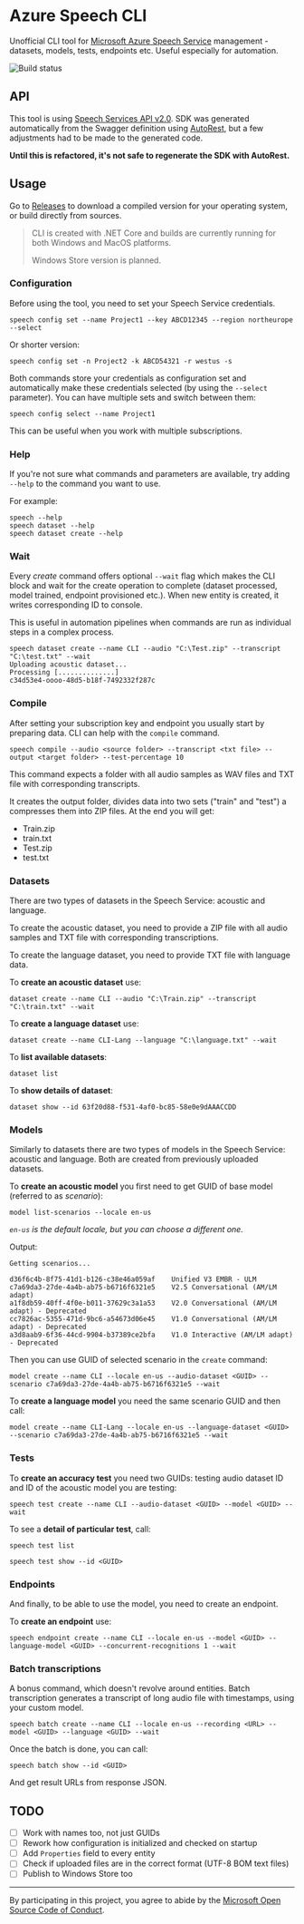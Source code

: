 # Azure Speech CLI

Unofficial CLI tool for [Microsoft Azure Speech Service](https://docs.microsoft.com/azure/cognitive-services/speech-service/overview) management - datasets, models, tests, endpoints etc. Useful especially for automation.

![Build status](https://dev.azure.com/msimecek/AzureSpeechCLI/_apis/build/status/AzureSpeechCLI-GitHub)

## API

This tool is using [Speech Services API v2.0](https://westus.cris.ai/swagger/ui/index). SDK was generated automatically from the Swagger definition using [AutoRest](https://github.com/Azure/AutoRest), but a few adjustments had to be made to the generated code.

**Until this is refactored, it's not safe to regenerate the SDK with AutoRest.**

## Usage

Go to [Releases](https://github.com/msimecek/Azure-Speech-CLI/releases) to download a compiled version for your operating system, or build directly from sources.

> CLI is created with .NET Core and builds are currently running for both Windows and MacOS platforms.
>
> Windows Store version is planned.

### Configuration

Before using the tool, you need to set your Speech Service credentials.

```
speech config set --name Project1 --key ABCD12345 --region northeurope --select
```

Or shorter version:

```
speech config set -n Project2 -k ABCD54321 -r westus -s
```

Both commands store your credentials as configuration set and automatically make these credentials selected (by using the `--select` parameter). You can have multiple sets and switch between them:

```
speech config select --name Project1
```

This can be useful when you work with multiple subscriptions.

### Help

If you're not sure what commands and parameters are available, try adding `--help` to the command you want to use.

For example:

```
speech --help
speech dataset --help
speech dataset create --help
```

### Wait

Every *create* command offers optional `--wait` flag which makes the CLI block and wait for the create operation to complete (dataset processed, model trained, endpoint provisioned etc.). When new entity is created, it writes corresponding ID to console.

This is useful in automation pipelines when commands are run as individual steps in a complex process.

```
speech dataset create --name CLI --audio "C:\Test.zip" --transcript "C:\test.txt" --wait
Uploading acoustic dataset...
Processing [..............]
c34d53e4-oooo-48d5-b18f-7492332f287c
```

### Compile

After setting your subscription key and endpoint you usually start by preparing data. CLI can help with the `compile` command.

```
speech compile --audio <source folder> --transcript <txt file> --output <target folder> --test-percentage 10
```

This command expects a folder with all audio samples as WAV files and TXT file with corresponding transcripts.

It creates the output folder, divides data into two sets ("train" and "test") a compresses them into ZIP files. At the end you will get:

* Train.zip
* train.txt
* Test.zip
* test.txt

### Datasets

There are two types of datasets in the Speech Service: acoustic and language. 

To create the acoustic dataset, you need to provide a ZIP file with all audio samples and TXT file with corresponding transcriptions.

To create the language dataset, you need to provide TXT file with language data.

To **create an acoustic dataset** use:

```
dataset create --name CLI --audio "C:\Train.zip" --transcript "C:\train.txt" --wait
```

To **create a language dataset** use:

```
dataset create --name CLI-Lang --language "C:\language.txt" --wait
```

To **list available datasets**:

```
dataset list
```

To **show details of dataset**:

```
dataset show --id 63f20d88-f531-4af0-bc85-58e0e9dAAACCDD
```

### Models

Similarly to datasets there are two types of models in the Speech Service: acoustic and language. Both are created from previously uploaded datasets.

To **create an acoustic model** you first need to get GUID of base model (referred to as *scenario*):

```
model list-scenarios --locale en-us
```

*`en-us` is the default locale, but you can choose a different one.*

Output:

```
Getting scenarios...

d36f6c4b-8f75-41d1-b126-c38e46a059af    Unified V3 EMBR - ULM
c7a69da3-27de-4a4b-ab75-b6716f6321e5    V2.5 Conversational (AM/LM adapt)
a1f8db59-40ff-4f0e-b011-37629c3a1a53    V2.0 Conversational (AM/LM adapt) - Deprecated
cc7826ac-5355-471d-9bc6-a54673d06e45    V1.0 Conversational (AM/LM adapt) - Deprecated
a3d8aab9-6f36-44cd-9904-b37389ce2bfa    V1.0 Interactive (AM/LM adapt) - Deprecated
```

Then you can use GUID of selected scenario in the `create` command:

```
model create --name CLI --locale en-us --audio-dataset <GUID> --scenario c7a69da3-27de-4a4b-ab75-b6716f6321e5 --wait
```

To **create a language model** you need the same scenario GUID and then call:

```
model create --name CLI-Lang --locale en-us --language-dataset <GUID> --scenario c7a69da3-27de-4a4b-ab75-b6716f6321e5 --wait
```

### Tests

To **create an accuracy test** you need two GUIDs: testing audio dataset ID and ID of the acoustic model you are testing:

```
speech test create --name CLI --audio-dataset <GUID> --model <GUID> --wait
```

To see a **detail of particular test**, call:

```
speech test list

speech test show --id <GUID>
```

### Endpoints

And finally, to be able to use the model, you need to create an endpoint.

To **create an endpoint** use:

```
speech endpoint create --name CLI --locale en-us --model <GUID> --language-model <GUID> --concurrent-recognitions 1 --wait
```

### Batch transcriptions

A bonus command, which doesn't revolve around entities. Batch transcription generates a transcript of long audio file with timestamps, using your custom model.

```
speech batch create --name CLI --locale en-us --recording <URL> --model <GUID> --language <GUID> --wait
```

Once the batch is done, you can call:

```
speech batch show --id <GUID>
```

And get result URLs from response JSON.

## TODO

- [ ] Work with names too, not just GUIDs
- [ ] Rework how configuration is initialized and checked on startup
- [ ] Add `Properties` field to every entity
- [ ] Check if uploaded files are in the correct format (UTF-8 BOM text files)
- [ ] Publish to Windows Store too

-----

By participating in this project, you
agree to abide by the [Microsoft Open Source Code of Conduct](https://opensource.microsoft.com/codeofconduct/).